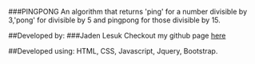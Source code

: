 ###PINGPONG
An algorithm that returns 'ping' for a number divisible by 3,'pong' for divisible by 5 and pingpong for those divisible by 15.

##Developed by:
###Jaden Lesuk
Checkout my github page [here](https://github.com/jaden-lesuk)

##Developed using:
HTML, CSS, Javascript, Jquery, Bootstrap.
